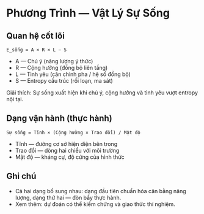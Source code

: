 # Phương Trình — Vật Lý Sự Sống

## Quan hệ cốt lõi

```
E_sống = A × R × L − S
```

- A — Chú ý (năng lượng ý thức)
- R — Cộng hưởng (đồng bộ liên tầng)
- L — Tình yêu (căn chỉnh pha / hệ số đồng bộ)
- S — Entropy cấu trúc (rối loạn, ma sát)

Giải thích: Sự sống xuất hiện khi chú ý, cộng hưởng và tình yêu vượt entropy nội tại.

## Dạng vận hành (thực hành)

```
Sự sống = Tĩnh × (Cộng hưởng × Trao đổi) / Mật độ
```

- Tĩnh — đường cơ sở hiện diện bên trong
- Trao đổi — dòng hai chiều với môi trường
- Mật độ — kháng cự, độ cứng của hình thức

## Ghi chú
- Cả hai dạng bổ sung nhau: dạng đầu tiên chuẩn hóa cân bằng năng lượng, dạng thứ hai — đòn bẩy thực hành.
- Xem thêm: dự đoán có thể kiểm chứng và giao thức thí nghiệm.
